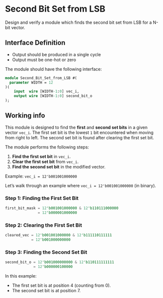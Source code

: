 # Second Bit Set from LSB
Design and verify a module which finds the second bit set from LSB for a N-bit vector.

## Interface Definition

- Output should be produced in a single cycle
- Output must be one-hot or zero

The module should have the following interface:

```SystemVerilog
module Second_Bit_Set_from_LSB #(
  parameter WIDTH = 12
)(
    input  wire [WIDTH-1:0] vec_i,
    output wire [WIDTH-1:0] second_bit_o
);
```
## Working info

This module is designed to find the **first** and **second set bits** in a given vector `vec_i`. The first set bit is the lowest `1` bit encountered when moving from right to left. The second set bit is found after clearing the first set bit.

The module performs the following steps:
1. **Find the first set bit** in `vec_i`.
2. **Clear the first set bit** from `vec_i`.
3. **Find the second set bit** in the modified vector.

Example: `vec_i = 12'b001001000000`

Let’s walk through an example where `vec_i = 12'b001001000000` (in binary).

### Step 1: Finding the First Set Bit

```rust
first_bit_mask = 12'b001001000000 & 12'b110111000000
               = 12'b000001000000
```

### Step 2: Clearing the First Set Bit

``` rust
cleared_vec = 12'b001001000000 & 12'b111110111111
            = 12'b001000000000
```

### Step 3: Finding the Second Set Bit

```rust
second_bit_o = 12'b001000000000 & 12'b110111111111
             = 12'b000000100000
```

In this example:

- The first set bit is at position 4 (counting from 0).
- The second set bit is at position 7.

